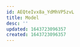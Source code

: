 ```yaml
---
id: AEQteIvx8a_YdMhVP5zvL
title: Model
desc: ''
updated: 1643723096357
created: 1643723096357
---
```


